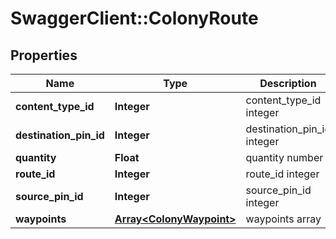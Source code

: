 # SwaggerClient::ColonyRoute

## Properties
Name | Type | Description | Notes
------------ | ------------- | ------------- | -------------
**content_type_id** | **Integer** | content_type_id integer | 
**destination_pin_id** | **Integer** | destination_pin_id integer | 
**quantity** | **Float** | quantity number | 
**route_id** | **Integer** | route_id integer | 
**source_pin_id** | **Integer** | source_pin_id integer | 
**waypoints** | [**Array&lt;ColonyWaypoint&gt;**](ColonyWaypoint.md) | waypoints array | [optional] 


